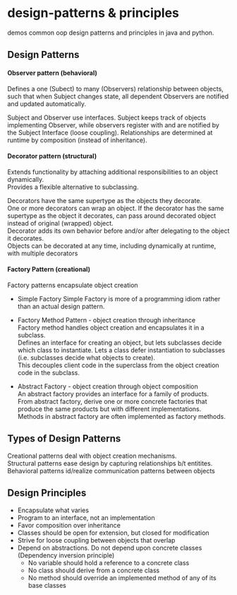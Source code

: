 # design-patterns & principles
demos common oop design patterns and principles in java and python.

## Design Patterns
#### Observer pattern (behavioral)
Defines a one (Subect) to many (Observers) relationship between objects, such that when Subject changes state, all dependent Observers are notified and updated automatically.

Subject and Observer use interfaces. 
Subject keeps track of objects implementing Observer, while observers register with and are notified by the Subject Interface (loose coupling). 
Relationships are determined at runtime by composition (instead of inheritance).

#### Decorator pattern (structural)
Extends functionality by attaching additional responsibilities to an object dynamically.  
Provides a flexible alternative to subclassing.

Decorators have the same supertype as the objects they decorate.  
One or more decorators can wrap an object.
If the decorator has the same supertype as the object it decorates, can pass around decorated object instead of original (wrapped) object.  
Decorator adds its own behavior before and/or after delegating to the object it decorates.  
Objects can be decorated at any time, including dynamically at runtime, with multiple decorators

#### Factory Pattern (creational)
Factory patterns encapsulate object creation
- Simple Factory
Simple Factory is more of a programming idiom rather than an actual design pattern.

- Factory Method Pattern - object creation through inheritance  
Factory method handles object creation and encapsulates it in a subclass.  
Defines an interface for creating an object, but lets subclasses decide which class to instantiate. 
Lets a class defer instantiation to subclasses (i.e. subclasses decide what objects to create).  
This decouples client code in the superclass from the object creation code in the subclass.  

- Abstract Factory - object creation through object composition  
An abstract factory provides an interface for a family of products.  
From abstract factory, derive one or more concrete factories that produce the same products but with different implementations.  
Methods in abstract factory are often implemented as factory methods.

## Types of Design Patterns
Creational patterns deal with object creation mechanisms.  
Structural patterns ease design by capturing relationships b/t entitites.  
Behavioral patterns id/realize communication patterns between objects


## Design Principles
- Encapsulate what varies
- Program to an interface, not an implementation
- Favor composition over inheritance
- Classes should be open for extension, but closed for modification
- Strive for loose coupling between objects that overlap
- Depend on abstractions. Do not depend upon concrete classes (Dependency inversion principle)
    - No variable should hold a reference to a concrete class
    - No class should derive from a concrete class
    - No method should override an implemented method of any of its base classes

